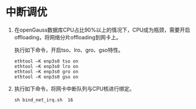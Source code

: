 # 中断调优<a name="ZH-CN_TOPIC_0263913271"></a>

1.  在openGauss数据库CPU占比90%以上的情况下，CPU成为瓶颈，需要开启offloading，将网络分片offloading到网卡上。

    执行如下命令，开启tso、lro、gro、gso特性。

    ```
    ethtool –K enp3s0 tso on
    ethtool –K enp3s0 lro on
    ethtool –K enp3s0 gro on
    ethtool –K enp3s0 gso on
    ```

2.  执行如下命令，将网卡中断队列与CPU核进行绑定。

    ```
    sh bind_net_irq.sh  16
    ```
